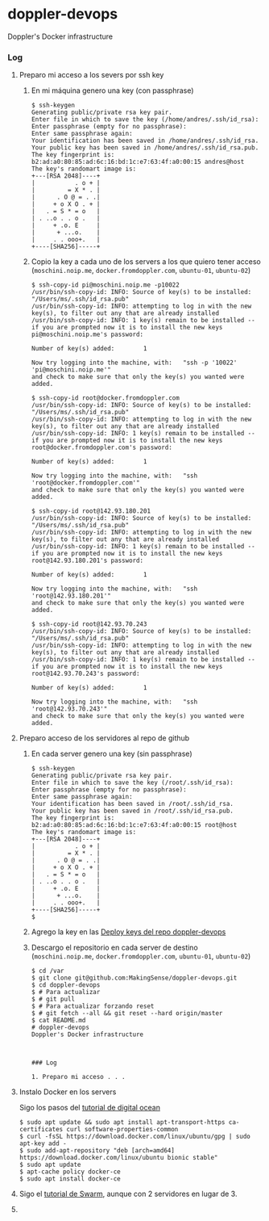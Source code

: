 # doppler-devops
Doppler's Docker infrastructure



### Log

1. Preparo mi acceso a los severs por ssh key

    1. En mi máquina genero una key (con passphrase)

        ```console
        $ ssh-keygen
        Generating public/private rsa key pair.
        Enter file in which to save the key (/home/andres/.ssh/id_rsa):
        Enter passphrase (empty for no passphrase):
        Enter same passphrase again:
        Your identification has been saved in /home/andres/.ssh/id_rsa.
        Your public key has been saved in /home/andres/.ssh/id_rsa.pub.
        The key fingerprint is:
        b2:ad:a0:80:85:ad:6c:16:bd:1c:e7:63:4f:a0:00:15 andres@host
        The key's randomart image is:
        +---[RSA 2048]----+
        |           . o + |
        |         = X * . |
        |      . O @ = . .|
        |     + o X O . + |
        |   . = S * = o   |
        | . ..o . . o .   |
        |     + .o. E     |
        |      + ...o.    |
        |     . . ooo+.   |
        +----[SHA256]-----+
        ```

    2. Copio la key a cada uno de los servers a los que quiero tener acceso (`moschini.noip.me`, `docker.fromdoppler.com`, `ubuntu-01`, `ubuntu-02`)

        ```console
        $ ssh-copy-id pi@moschini.noip.me -p10022
        /usr/bin/ssh-copy-id: INFO: Source of key(s) to be installed: "/Users/ms/.ssh/id_rsa.pub"
        /usr/bin/ssh-copy-id: INFO: attempting to log in with the new key(s), to filter out any that are already installed
        /usr/bin/ssh-copy-id: INFO: 1 key(s) remain to be installed -- if you are prompted now it is to install the new keys
        pi@moschini.noip.me's password:
        
        Number of key(s) added:        1
        
        Now try logging into the machine, with:   "ssh -p '10022' 'pi@moschini.noip.me'"
        and check to make sure that only the key(s) you wanted were added.
        
        $ ssh-copy-id root@docker.fromdoppler.com
        /usr/bin/ssh-copy-id: INFO: Source of key(s) to be installed: "/Users/ms/.ssh/id_rsa.pub"
        /usr/bin/ssh-copy-id: INFO: attempting to log in with the new key(s), to filter out any that are already installed
        /usr/bin/ssh-copy-id: INFO: 1 key(s) remain to be installed -- if you are prompted now it is to install the new keys
        root@docker.fromdoppler.com's password:
        
        Number of key(s) added:        1
        
        Now try logging into the machine, with:   "ssh 'root@docker.fromdoppler.com'"
        and check to make sure that only the key(s) you wanted were added.
        
        $ ssh-copy-id root@142.93.180.201
        /usr/bin/ssh-copy-id: INFO: Source of key(s) to be installed: "/Users/ms/.ssh/id_rsa.pub"
        /usr/bin/ssh-copy-id: INFO: attempting to log in with the new key(s), to filter out any that are already installed
        /usr/bin/ssh-copy-id: INFO: 1 key(s) remain to be installed -- if you are prompted now it is to install the new keys
        root@142.93.180.201's password:
        
        Number of key(s) added:        1
        
        Now try logging into the machine, with:   "ssh 'root@142.93.180.201'"
        and check to make sure that only the key(s) you wanted were added.
        
        $ ssh-copy-id root@142.93.70.243
        /usr/bin/ssh-copy-id: INFO: Source of key(s) to be installed: "/Users/ms/.ssh/id_rsa.pub"
        /usr/bin/ssh-copy-id: INFO: attempting to log in with the new key(s), to filter out any that are already installed
        /usr/bin/ssh-copy-id: INFO: 1 key(s) remain to be installed -- if you are prompted now it is to install the new keys
        root@142.93.70.243's password:
        
        Number of key(s) added:        1
        
        Now try logging into the machine, with:   "ssh 'root@142.93.70.243'"
        and check to make sure that only the key(s) you wanted were added.
        ```

2. Preparo acceso de los servidores al repo de github

    1. En cada server genero una key (sin passphrase)

        ```console
        $ ssh-keygen
        Generating public/private rsa key pair.
        Enter file in which to save the key (/root/.ssh/id_rsa):
        Enter passphrase (empty for no passphrase):
        Enter same passphrase again:
        Your identification has been saved in /root/.ssh/id_rsa.
        Your public key has been saved in /root/.ssh/id_rsa.pub.
        The key fingerprint is:
        b2:ad:a0:80:85:ad:6c:16:bd:1c:e7:63:4f:a0:00:15 root@host
        The key's randomart image is:
        +---[RSA 2048]----+
        |           . o + |
        |         = X * . |
        |      . O @ = . .|
        |     + o X O . + |
        |   . = S * = o   |
        | . ..o . . o .   |
        |     + .o. E     |
        |      + ...o.    |
        |     . . ooo+.   |
        +----[SHA256]-----+
        $
        ```

    2. Agrego la key en las [Deploy keys del repo doppler-devops](https://github.com/MakingSense/doppler-devops/settings/keys)

    3. Descargo el repositorio en cada server de destino  (`moschini.noip.me`, `docker.fromdoppler.com`, `ubuntu-01`, `ubuntu-02`)

        ```console
        $ cd /var
        $ git clone git@github.com:MakingSense/doppler-devops.git
        $ cd doppler-devops
        $ # Para actualizar
        $ # git pull
        $ # Para actualizar forzando reset
        $ # git fetch --all && git reset --hard origin/master
        $ cat README.md
        # doppler-devops
        Doppler's Docker infrastructure
        
        
        
        ### Log
        
        1. Preparo mi acceso . . .
        ```

3. Instalo Docker en los servers
   
   Sigo los pasos del [tutorial de digital ocean](https://www.digitalocean.com/community/tutorials/how-to-install-and-use-docker-on-ubuntu-18-04)

   ```
   $ sudo apt update && sudo apt install apt-transport-https ca-certificates curl software-properties-common
   $ curl -fsSL https://download.docker.com/linux/ubuntu/gpg | sudo apt-key add -
   $ sudo add-apt-repository "deb [arch=amd64] https://download.docker.com/linux/ubuntu bionic stable"
   $ sudo apt update
   $ apt-cache policy docker-ce
   $ sudo apt install docker-ce
   
   ```

4. Sigo el [tutorial de Swarm](https://docs.docker.com/engine/swarm/swarm-tutorial/), aunque con 2 servidores en lugar de 3.

5. 

